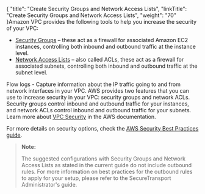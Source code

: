 {
    "title": "Create Security Groups and Network Access Lists",
    "linkTitle": "Create Security Groups and Network Access Lists",
    "weight": "70"
}Amazon VPC provides the following tools to help you increase the security of your VPC:

-   <a href="st_securitygroups" class="MCXref xref">Security Groups</a> – these act as a firewall for associated Amazon EC2 instances, controlling both inbound and outbound traffic at the instance level.
-   <a href="st_network_access" class="MCXref xref">Network Access Lists</a> – also called ACLs, these act as a firewall for associated subnets, controlling both inbound and outbound traffic at the subnet level.

Flow logs - Capture information about the IP traffic going to and from network interfaces in your VPC. AWS provides two features that you can use to increase security in your VPC: security groups and network ACLs. Security groups control inbound and outbound traffic for your instances, and network ACLs control inbound and outbound traffic for your subnets. Learn more about [VPC Security](https://docs.aws.amazon.com/AmazonVPC/latest/UserGuide/VPC_Security.html) in the AWS documentation.

For more details on security options, check the [AWS Security Best Practices guide](https://d1.awsstatic.com/whitepapers/Security/AWS_Security_Best_Practices.pdf).

> **Note:**
>
> The suggested configurations with Security Groups and Network Access Lists as stated in the current guide do not include outbound rules. For more information on best practices for the outbound rules to apply for your setup, please refer to the SecureTransport Administrator's guide.
